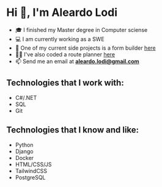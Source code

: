 
# Hi 👋, I'm Aleardo Lodi

- 🎓 I finished my Master degree in Computer sciense
- 💻 I am currently working as a SWE
- 🔭 One of my current side projects is a form builder [here](https://lodiforms.com)
- 👨‍💻 I've also coded a route planner [here](https://lodiplanner.com)
- 📫 Send me an email at **aleardo.lodi@gmail.com**

## Technologies that I work with:
- C#/.NET
- SQL
- Git

## Technologies that I know and like:
- Python
- Django
- Docker
- HTML/CSS/JS
- TailwindCSS
- PostgreSQL
